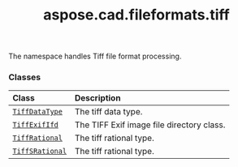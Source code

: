 ﻿---
title: aspose.cad.fileformats.tiff
second_title: Aspose.CAD for Python via .NET API References
description: 
type: docs
weight: 10
url: /python-net/aspose.cad.fileformats.tiff/
is_root: false
---

The namespace handles Tiff file format processing.

### Classes
| Class | Description |
| :- | :- |
| [`TiffDataType`](/cad/python-net/aspose.cad.fileformats.tiff/tiffdatatype) | The tiff data type. |
| [`TiffExifIfd`](/cad/python-net/aspose.cad.fileformats.tiff/tiffexififd) | The TIFF Exif image file directory class. |
| [`TiffRational`](/cad/python-net/aspose.cad.fileformats.tiff/tiffrational) | The tiff rational type. |
| [`TiffSRational`](/cad/python-net/aspose.cad.fileformats.tiff/tiffsrational) | The tiff rational type. |


